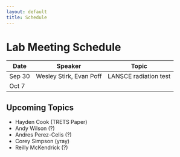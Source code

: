 ```yaml
---
layout: default
title: Schedule
---
```


# Lab Meeting Schedule


| Date      | Speaker                   | Topic                     |
|-----------|---------------------------|---------------------------|
|Sep 30     | Wesley Stirk, Evan Poff   | LANSCE radiation test     | 
|Oct 7


## Upcoming Topics
* Hayden Cook (TRETS Paper)
* Andy Wilson (?)
* Andres Perez-Celis (?)
* Corey Simpson (yray)
* Reilly McKendrick (?)
